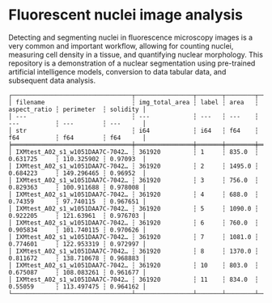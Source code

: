 # Fluorescent nuclei image analysis
Detecting and segmenting nuclei in fluorescence microscopy images is a very common and important workflow, allowing for counting nuclei, measuring cell density in a tissue, and quantifying nuclear morphology. This repository is a demonstration of a nuclear segmentation using pre-trained artificial intelligence models, conversion to data tabular data, and subsequent data analysis.

```
┌─────────────────────────────────┬────────────────┬───────┬────────┬──────────────┬────────────┬──────────┐
│ filename                        ┆ img_total_area ┆ label ┆ area   ┆ aspect_ratio ┆ perimeter  ┆ solidity │
│ ---                             ┆ ---            ┆ ---   ┆ ---    ┆ ---          ┆ ---        ┆ ---      │
│ str                             ┆ i64            ┆ i64   ┆ f64    ┆ f64          ┆ f64        ┆ f64      │
╞═════════════════════════════════╪════════════════╪═══════╪════════╪══════════════╪════════════╪══════════╡
│ IXMtest_A02_s1_w1051DAA7C-7042… ┆ 361920         ┆ 1     ┆ 835.0  ┆ 0.631725     ┆ 110.325902 ┆ 0.97093  │
│ IXMtest_A02_s1_w1051DAA7C-7042… ┆ 361920         ┆ 2     ┆ 1495.0 ┆ 0.684223     ┆ 149.296465 ┆ 0.96952  │
│ IXMtest_A02_s1_w1051DAA7C-7042… ┆ 361920         ┆ 3     ┆ 756.0  ┆ 0.829363     ┆ 100.911688 ┆ 0.978008 │
│ IXMtest_A02_s1_w1051DAA7C-7042… ┆ 361920         ┆ 4     ┆ 688.0  ┆ 0.74359      ┆ 97.740115  ┆ 0.967651 │
│ IXMtest_A02_s1_w1051DAA7C-7042… ┆ 361920         ┆ 5     ┆ 1090.0 ┆ 0.922205     ┆ 121.63961  ┆ 0.976703 │
│ IXMtest_A02_s1_w1051DAA7C-7042… ┆ 361920         ┆ 6     ┆ 760.0  ┆ 0.905834     ┆ 101.740115 ┆ 0.970626 │
│ IXMtest_A02_s1_w1051DAA7C-7042… ┆ 361920         ┆ 7     ┆ 1081.0 ┆ 0.774601     ┆ 122.953319 ┆ 0.972997 │
│ IXMtest_A02_s1_w1051DAA7C-7042… ┆ 361920         ┆ 8     ┆ 1370.0 ┆ 0.811672     ┆ 138.710678 ┆ 0.968883 │
│ IXMtest_A02_s1_w1051DAA7C-7042… ┆ 361920         ┆ 10    ┆ 803.0  ┆ 0.675087     ┆ 108.083261 ┆ 0.961677 │
│ IXMtest_A02_s1_w1051DAA7C-7042… ┆ 361920         ┆ 11    ┆ 834.0  ┆ 0.55059      ┆ 113.497475 ┆ 0.964162 │
└─────────────────────────────────┴────────────────┴───────┴────────┴──────────────┴────────────┴──────────┘
```
